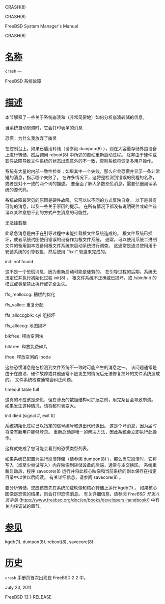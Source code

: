   CRASH(8)  

CRASH(8)

FreeBSD System Manager's Manual

CRASH(8)

[名称](#__u540D___u79F0_)
=======================

`crash` —

FreeBSD 系统故障

[描述](#__u63CF___u8FF0_)
=======================

本节解释了一些关于系统崩溃和（非常简要地）如何分析崩溃转储的信息。

当系统自动崩溃时，它会打印表单的消息

恐慌：为什么我放弃了幽灵

在控制台上，如果已启用转储（请参阅 dumpon(8) ），则在大容量存储外围设备上进行转储，然后调用 reboot(8) 中所述的自动重新启动过程。 除非由于硬件或软件故障导致文件系统的状态出现意外的不一致，否则系统将恢复多用户操作。

系统有大量的内部一致性检查；如果其中一个失败，那么它会恐慌并显示一条非常短的消息，指示哪个失败了。 在许多情况下，这将是检测到错误的例程的名称，或者是对不一致的两个词的描述。 要全面了解大多数恐慌消息，需要仔细阅读系统的源代码。

系统故障最常见的原因是硬件故障，它可以以不同的方式反映自身。 以下是最有可能的消息，以及一些关于原因的提示。 在所有情况下都没有说明硬件或软件错误以某种意想不到的方式产生消息的可能性。

无法挂载根

此紧急消息是由于在引导过程中未能挂载根文件系统造成的。 根文件系统已损坏，或者系统试图使用错误的设备作为根文件系统。 通常，可以使用系统二进制文件的备用副本或备用根文件系统来启动系统进行调查。 这通常是通过使用用于安装系统的引导软盘，然后使用 “fixit” 软盘来完成的。

init: not found

这不是一个恐慌消息，因为重新启动可能是徒劳的。 在引导过程的后期，系统无法定位并执行初始化过程 init(8) 。 根文件系统不正确或已损坏，或 /sbin/init 的模式或类型禁止执行或完全丢失。

ffs\_realloccg: 糟糕的优化

ffs\_valloc: 重复分配

ffs\_alloccgblk: cyl 组损坏

ffs\_alloccg: 地图损坏

blkfree: 释放空闲块

blkfree: 释放免费碎片

ifree: 释放空闲的 inode

这些恐慌消息是在检测到文件系统不一致时可能产生的消息之一。 该问题通常是由于在崩溃、硬件故障或其他通常不应发生的情况后无法修复损坏的文件系统造成的。 文件系统检查通常会纠正问题。

timeout table full

这真的不应该是恐慌，但在涉及的数据结构可扩展之前，用完条目会导致崩溃。 如果发生这种情况，请将超时表变大。

init died (signal #, exit #)

系统初始化过程已以指定的信号编号和退出代码退出。 这是个坏消息，因为届时将没有新用户能够登录。 重新启动是唯一的解决方法，因此系统会立即执行此操作。

这样就完成了您可能会看到的恐慌类型列表。

如果系统已配置为进行崩溃转储（请参阅 dumpon(8) ），那么当它崩溃时，它将写入（或至少尝试写入）内存映像到转储设备的后端，通常与主交换区。 系统重新启动后，程序 savecore(8) 运行并将此核心映像和当前系统的副本保存在指定目录中以供以后阅读。 有关详细信息，请参阅 savecore(8) 。

要分析转储，您应该首先在系统加载映像和核心转储上运行 kgdb(1) 。 如果核心图像是恐慌的结果，则会打印恐慌消息。 有关详细信息，请参阅 _FreeBSD 开发人员手册_ (https://www.freebsd.org/doc/en/books/developers-handbook/) 中有关内核调试的章节。

[参见](#__u53C2___u89C1_)
=======================

kgdb(1), dumpon(8), reboot(8), savecore(8)

[历史](#__u5386___u53F2_)
=======================

`crash` 手册页首次出现在 FreeBSD 2.2 中。

July 23, 2011

FreeBSD 13.1-RELEASE